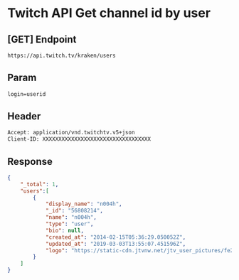 # Twitch API Get channel id by user

## [GET] Endpoint

```txt
https://api.twitch.tv/kraken/users
```

## Param

```txt
login=userid
```

## Header

```txt
Accept: application/vnd.twitchtv.v5+json
Client-ID: XXXXXXXXXXXXXXXXXXXXXXXXXXXXXXXXXX
```

## Response

```json
{
    "_total": 1,
    "users":[
        {
            "display_name": "n004h",
            "_id": "56808214",
            "name": "n004h",
            "type": "user",
            "bio": null,
            "created_at": "2014-02-15T05:36:29.050052Z",
            "updated_at": "2019-03-03T13:55:07.451596Z",
            "logo": "https://static-cdn.jtvnw.net/jtv_user_pictures/fe23c997-5fc7-4982-b8e1-51200da757b6-profile_image-300x300.jpeg"
        }
    ]
}
```